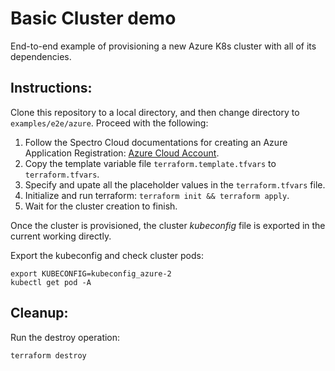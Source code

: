 # Basic Cluster demo

End-to-end example of provisioning a new Azure K8s cluster with all of its dependencies.

## Instructions:

Clone this repository to a local directory, and then change directory to `examples/e2e/azure`. Proceed with the following:
1. Follow the Spectro Cloud documentations for creating an Azure Application Registration:
[Azure Cloud Account](https://docs.spectrocloud.com/clusters?clusterType=azure_cluster#creatinganazurecloudaccount).
1. Copy the template variable file `terraform.template.tfvars` to `terraform.tfvars`.
1. Specify and upate all the placeholder values in the `terraform.tfvars` file.
1. Initialize and run terraform: `terraform init && terraform apply`.
1. Wait for the cluster creation to finish.

Once the cluster is provisioned, the cluster _kubeconfig_ file is exported in the current working directly.

Export the kubeconfig and check cluster pods:

```shell
export KUBECONFIG=kubeconfig_azure-2
kubectl get pod -A
```

## Cleanup:

Run the destroy operation:

```shell
terraform destroy
```
